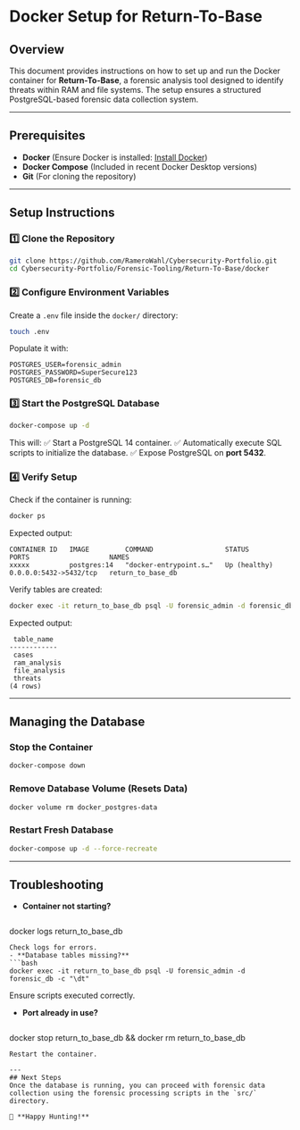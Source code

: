 # Docker Setup for Return-To-Base

## Overview
This document provides instructions on how to set up and run the Docker container for **Return-To-Base**, a forensic analysis tool designed to identify threats within RAM and file systems. The setup ensures a structured PostgreSQL-based forensic data collection system.

---
## Prerequisites
- **Docker** (Ensure Docker is installed: [Install Docker](https://docs.docker.com/get-docker/))
- **Docker Compose** (Included in recent Docker Desktop versions)
- **Git** (For cloning the repository)

---
## Setup Instructions

### 1️⃣ Clone the Repository
```bash
git clone https://github.com/RameroWahl/Cybersecurity-Portfolio.git
cd Cybersecurity-Portfolio/Forensic-Tooling/Return-To-Base/docker
```

### 2️⃣ Configure Environment Variables
Create a `.env` file inside the `docker/` directory:
```bash
touch .env
```
Populate it with:
```
POSTGRES_USER=forensic_admin
POSTGRES_PASSWORD=SuperSecure123
POSTGRES_DB=forensic_db
```

### 3️⃣ Start the PostgreSQL Database
```bash
docker-compose up -d
```
This will:
✅ Start a PostgreSQL 14 container.
✅ Automatically execute SQL scripts to initialize the database.
✅ Expose PostgreSQL on **port 5432**.

### 4️⃣ Verify Setup
Check if the container is running:
```bash
docker ps
```
Expected output:
```
CONTAINER ID   IMAGE         COMMAND                  STATUS         PORTS                    NAMES
xxxxx          postgres:14   "docker-entrypoint.s…"   Up (healthy)   0.0.0.0:5432->5432/tcp   return_to_base_db
```

Verify tables are created:
```bash
docker exec -it return_to_base_db psql -U forensic_admin -d forensic_db -c "SELECT table_name FROM information_schema.tables WHERE table_schema = 'public';"
```
Expected output:
```
 table_name
------------
 cases
 ram_analysis
 file_analysis
 threats
(4 rows)
```

---
## Managing the Database
### Stop the Container
```bash
docker-compose down
```

### Remove Database Volume (Resets Data)
```bash
docker volume rm docker_postgres-data
```

### Restart Fresh Database
```bash
docker-compose up -d --force-recreate
```

---
## Troubleshooting
- **Container not starting?**
  ```bash
docker logs return_to_base_db
  ```
  Check logs for errors.
- **Database tables missing?**
  ```bash
docker exec -it return_to_base_db psql -U forensic_admin -d forensic_db -c "\dt"
  ```
  Ensure scripts executed correctly.
- **Port already in use?**
  ```bash
docker stop return_to_base_db && docker rm return_to_base_db
  ```
  Restart the container.

---
## Next Steps
Once the database is running, you can proceed with forensic data collection using the forensic processing scripts in the `src/` directory.

🚀 **Happy Hunting!**

